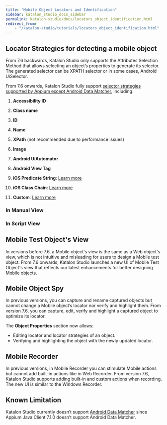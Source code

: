 ```yaml
---
title: "Mobile Object Locators and Identification"
sidebar: katalon_studio_docs_sidebar
permalink: katalon-studio/docs/locators_object_identification.html
redirect_from:
    - "/katalon-studio/tutorials/locators_object_identification.html"
---
```


## Locator Strategies for detecting a mobile object

From 7.6 backwards, Katalon Studio only supports the Attributes Selection Method that allows selecting an object’s properties to generate its selector. The generated selector can be XPATH selector or in some cases, Android UiSelector.

From 7.6 onwards, Katalon Studio fully support [selector strategies supported by Appium except Android Data Matcher](http://appium.io/docs/en/commands/element/find-elements/index.html#selector-strategies), including:

1. **Accessibility ID**

2. **Class name**

3. **ID**

4. **Name**

5. **XPath** (not recommended due to performance issues)

6. **Image**

7. **Android UiAutomator**

8. **Android View Tag**

9. **iOS Predicate String**: [Learn more](http://appium.io/docs/en/writing-running-appium/ios/ios-predicate/)
10. **iOS Class Chain**: [Learn more](https://github.com/facebookarchive/WebDriverAgent/wiki/Class-Chain-Queries-Construction-Rules)

11. **Custom**: [Learn more](http://appium.io/docs/en/advanced-concepts/element-finding-plugins/)

### In Manual View

### In Script View

## Mobile Test Object's View

In versions before 7.6, a Mobile object's view is the same as a Web object's view, which is not intuitive and misleading for users to design a Mobile test object. From 7.6 onwards, Katalon Studio launches a new UI of Mobile Test Object's view that reflects our latest enhancements for better designing Mobile objects.

## Mobile Object Spy

In previous versions, you can capture and rename captured objects but cannot change a Mobile object’s locator nor verify and highlight them. From version 7.6, you can capture, edit, verify and highlight a captured object to optimize its locator.

The **Object Properties** section now allows:

* Editing locator and locator strategies of an object.
* Verifying and highlighting the object with the newly updated locator.

## Mobile Recorder

In previous versions, in Mobile Recorder you can stimulate Mobile actions but cannot add built-in actions like in Web Recorder. From version 7.6, Katalon Studio supports adding built-in and custom actions when recording. The new UI is similar to the Windows Recorder.

## Known Limitation

Katalon Studio currently doesn’t support [Android Data Matcher](http://appium.io/docs/en/commands/element/find-elements/index.html#selector-strategies) since Appium Java Client 7.1.0 doesn’t support Android Data Matcher.
